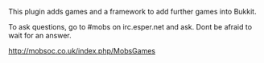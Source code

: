 This plugin adds games and a framework to add further games into Bukkit.

To ask questions, go to #mobs on irc.esper.net and ask. Dont be afraid to wait for an answer.

http://mobsoc.co.uk/index.php/MobsGames
